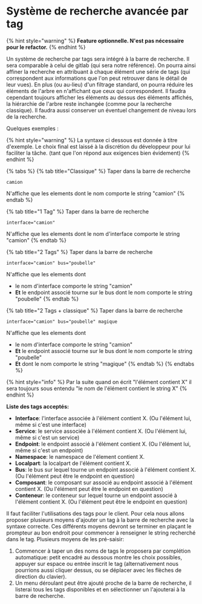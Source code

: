 # Système de recherche avancée par tag

{% hint style="warning" %}
**Feature optionnelle. N'est pas nécessaire pour le refactor.**
{% endhint %}

Un système de recherche par tags sera intégré à la barre de recherche. Il sera comparable à celui de gitlab \(qui sera notre référence\). On pourra ainsi affiner la recherche en attribuant à chaque élément une série de tags \(qui correspondent aux informations que l'on peut retrouver dans le détail de leur vues\). En plus \(ou au-lieu\) d'un filtrage standard, on pourra réduire les éléments de l'arbre en n'affichant que ceux qui correspondent. Il faudra cependant toujours afficher les éléments au dessus des éléments affichés, la hiérarchie de l'arbre reste inchangée \(comme pour la recherche classique\). Il faudra aussi conserver un éventuel changement de niveau lors de la recherche.

Quelques exemples :

{% hint style="warning" %}
La syntaxe ci dessous est donnée à titre d'exemple. Le choix final est laissé à la discrétion du développeur pour lui faciliter la tâche. \(tant que l'on répond aux exigences bien évidement\)
{% endhint %}

{% tabs %}
{% tab title="Classique" %}
Taper dans la barre de recherche

```text
camion
```

N'affiche que les elements dont le nom comporte le string "camion"
{% endtab %}

{% tab title="1 Tag" %}
Taper dans la barre de recherche

```text
interface="camion" 
```

N'affiche que les elements dont le nom d'interface comporte le string "camion"
{% endtab %}

{% tab title="2 Tags" %}
Taper dans la barre de recherche

```text
interface="camion" bus="poubelle"
```

N'affiche que les elements dont 

* le nom d'interface comporte le string "camion"
* **Et** le endpoint associé tourne sur le bus dont le nom comporte le string "poubelle"
{% endtab %}

{% tab title="2 Tags + classique" %}
Taper dans la barre de recherche

```text
interface="camion" bus="poubelle" magique
```

N'affiche que les elements dont

* le nom d'interface comporte le string "camion"
* **Et** le endpoint associé tourne sur le bus dont le nom comporte le string "poubelle"
* **Et** dont le nom comporte le string "magique"
{% endtab %}
{% endtabs %}

{% hint style="info" %}
Par la suite quand on écrit "l'élément contient X" il sera toujours sous entendu "le nom de l'élément contient le string X"
{% endhint %}

**Liste des tags acceptés:**  
- **Interface**: l'interface associée à l'élément contient X.  \(Ou l'élément lui, même si c'est une interface\)  
- **Service**: le service associée à l'élément contient X.  \(Ou l'élément lui, même si c'est un service\)  
- **Endpoint**: le endpoint associé à l'élément contient X.  \(Ou l'élément lui, même si c'est un endpoint\)  
- **Namespace**: le namespace de l'élement contient X.  
- **Localpart**: la localpart de l'élément contient X.  
- **Bus**: le bus sur lequel tourne un endpoint associé à l'élément contient X. \(Ou l'élément peut être le endpoint en question\)  
- **Composant**: le composant sur associé au endpoint associé à l'élément contient X. \(Ou l'élément peut être le endpoint en question\)  
- **Conteneur**: le conteneur sur lequel tourne un endpoint associé à l'élément contient X. \(Ou l'élément peut être le endpoint en question\)

Il faut faciliter l'utilisations des tags pour le client. Pour cela nous allons proposer plusieurs moyens d'ajouter un tag à la barre de recherche avec la syntaxe correcte. Ces différents moyens devront se terminer en plaçant le prompteur au bon endroit pour commencer à renseigner le string recherché dans le tag. Plusieurs moyens de les pré-saisir: 

1. Commencer à taper un des noms de tags le proposera par complétion automatique: petit encadré au dessous montre les choix possibles, appuyer sur espace ou entrée inscrit le tag \(alternativement nous pourrions aussi cliquer dessus, ou se déplacer avec les flèches de direction du clavier\).
2. Un menu déroulant peut être ajouté proche de la barre de recherche, il listerai tous les tags disponibles et en sélectionner un l'ajouterai à la barre de recherche.

